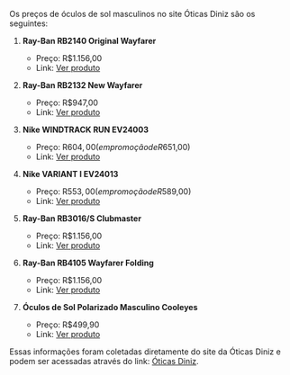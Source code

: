 Os preços de óculos de sol masculinos no site Óticas Diniz são os seguintes:

1. **Ray-Ban RB2140 Original Wayfarer**
   - Preço: R$1.156,00
   - Link: [Ver produto](https://www.oticasdiniz.com.br/oculos/solar/Masculino?PS=24&map=c,c,specificationFilter_162)

2. **Ray-Ban RB2132 New Wayfarer**
   - Preço: R$947,00
   - Link: [Ver produto](https://www.oticasdiniz.com.br/oculos/solar/Masculino?PS=24&map=c,c,specificationFilter_162)

3. **Nike WINDTRACK RUN EV24003**
   - Preço: R$604,00 (em promoção de R$651,00)
   - Link: [Ver produto](https://www.oticasdiniz.com.br/oculos/solar/Masculino?PS=24&map=c,c,specificationFilter_162)

4. **Nike VARIANT I EV24013**
   - Preço: R$553,00 (em promoção de R$589,00)
   - Link: [Ver produto](https://www.oticasdiniz.com.br/oculos/solar/Masculino?PS=24&map=c,c,specificationFilter_162)

5. **Ray-Ban RB3016/S Clubmaster**
   - Preço: R$1.156,00
   - Link: [Ver produto](https://www.oticasdiniz.com.br/oculos/solar/Masculino?PS=24&map=c,c,specificationFilter_162)

6. **Ray-Ban RB4105 Wayfarer Folding**
   - Preço: R$1.156,00
   - Link: [Ver produto](https://www.oticasdiniz.com.br/oculos/solar/Masculino?PS=24&map=c,c,specificationFilter_162)

7. **Óculos de Sol Polarizado Masculino Cooleyes**
   - Preço: R$499,90
   - Link: [Ver produto](https://www.oticasdiniz.com.br/oculos/solar/Masculino?PS=24&map=c,c,specificationFilter_162)

Essas informações foram coletadas diretamente do site da Óticas Diniz e podem ser acessadas através do link: [Óticas Diniz](https://www.oticasdiniz.com.br/oculos/solar/Masculino?PS=24&map=c,c,specificationFilter_162).
```